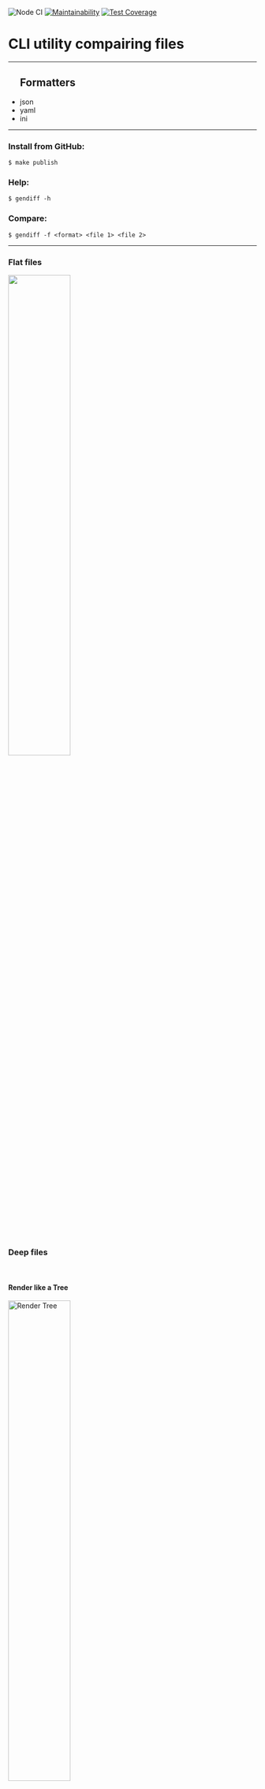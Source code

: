 ![Node CI](https://github.com/SergoZheludkov/frontend-project-lvl2/workflows/Node%20CI/badge.svg?branch=master)
[![Maintainability](https://api.codeclimate.com/v1/badges/7b205993ff0a19e7dc2c/maintainability)](https://codeclimate.com/github/SergoZheludkov/frontend-project-lvl2/maintainability)
[![Test Coverage](https://api.codeclimate.com/v1/badges/7b205993ff0a19e7dc2c/test_coverage)](https://codeclimate.com/github/SergoZheludkov/frontend-project-lvl2/test_coverage)

<div>
  <h1><b>CLI utility compairing files</b></h1>
  <hr>
</div>
<div>
  <ul>
    <h2>Formatters</h2>
    <li>json</li>
    <li>yaml</li>
    <li>ini</li>
  </ul>
  <hr>
</div>
<div>
  <p><h3>Install from GitHub:</h3><code>$ make publish</code></p>
  <p><h3>Help:</h3><code>$ gendiff -h</code></p>
  <p><h3>Compare:</h3><code>$ gendiff -f &lt;format&gt; &lt;file 1&gt; &lt;file 2&gt; </code></p>
</div>
<hr>
<div>
  <p>
    <h3>Flat files</h3>
  </p>
  <a href="https://asciinema.org/a/7Tk9MvfKB8WJU1s9ALIfMwMPf" target="_blank"><img src="https://asciinema.org/a/7Tk9MvfKB8WJU1s9ALIfMwMPf.svg" width="50%"/></a>
</div>
<div>
  <p>
    <h3>Deep files</h3>
    <br>
  </p>
  <p>
    <h4>Render like a Tree</h4>
  </p>
  <a href="https://asciinema.org/a/qDPKFN0vSxFGa2osm0clHnz24" target="_blank"><img src="https://asciinema.org/a/qDPKFN0vSxFGa2osm0clHnz24.svg" width="50%" alt="Render Tree" /></a>
  <p>
    <h4>Render like a Plain</h4>
  </p>
  <a href="https://asciinema.org/a/5QwjUeYYNzmGwvCXttBrPkywL" target="_blank"><img src="https://asciinema.org/a/5QwjUeYYNzmGwvCXttBrPkywL.svg" width="50%" alt="Render Plain"/></a>
  <p>
    <h4>Render like a JSON</h4>
  </p>
  <a href="https://asciinema.org/a/tgn991dXrUSPpgHGrpqWb1h44" target="_blank"><img src="https://asciinema.org/a/tgn991dXrUSPpgHGrpqWb1h44.svg" /></a>
</div>